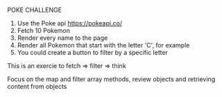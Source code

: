 
POKE CHALLENGE

1. Use the Poke api https://pokeapi.co/
2. Fetch 10 Pokemon
3. Render every name to the page
4. Render all Pokemon that start with the letter 'C', for example
5. You could create a button to filter by a specific letter

This is an exercie to fetch => filter => think

Focus on the map and filter array methods, review objects and retrieving content from objects
